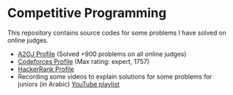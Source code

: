 # Competitive Programming

This repository contains source codes for some problems I have solved on online judges. 

* [A2OJ Profile](https://a2oj.com/profile?Username=ayman96) (Solved +900 problems on all online judges)
* [Codeforces Profile](http://codeforces.com/profile/_AymanSalah) (Max rating: expert, 1757)
* [HackerRank Profile](https://www.hackerrank.com/AymanSalah)
* Recording some videos to explain solutions for some problems for juniors (in Arabic) [YouTube playlist](https://www.youtube.com/playlist?list=PLj1Mu2IzgNfNou5a3EANQKcKrW9iOtpTH)
